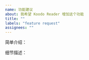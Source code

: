 ```yaml
---
name: 功能建议
about: 我希望 Koodo Reader 增加这个功能
title: ""
labels: "feature request"
assignees: ""
---
```


<!--
  提交之前，请先阅读 Koodo 的开发计划，请勿重复提交已在开发计划中的需求。
  https://www.notion.so/troyeguo/215baeda57804fd29dbb0e91d1e6a021?v=360c00183d944b598668f34c255edfd7
-->

简单介绍：

细节描述：

